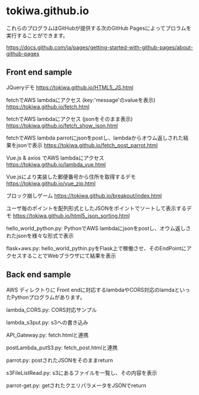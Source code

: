 # tokiwa.github.io
これらのプログラムはGitHubが提供する次のGitHub Pagesによってプロラムを実行することができます。

https://docs.github.com/ja/pages/getting-started-with-github-pages/about-github-pages

## Front end sample
JQueryデモ
https://tokiwa.github.io/HTML5_JS.html

fetchでAWS lambdaにアクセス (key:'message'のvalueを表示)
https://tokiwa.github.io/fetch.html

fetchでAWS lambdaにアクセス (jsonをそのまま表示)
https://tokiwa.github.io/fetch_show_json.html

fetchでAWS lambda parrotにjsonをpostし、lambdaからオウム返しされた結果をjsonで表示
https://tokiwa.github.io/fetch_post_parrot.html

Vue.js & axios でAWS lambdaにアクセス
https://tokiwa.github.io/lambda_vue.html

Vue.jsにより実装した郵便番号から住所を取得するデモ
https://tokiwa.github.io/vue_zip.html

ブロック崩しゲーム
https://tokiwa.github.io/breakout/index.html

ユーザ毎のポイントを配列形式としたJSONをポイントでソートして表示するデモ
https://tokiwa.github.io/html5_json_sorting.html

hello_world_python.py:
PythonでAWS lambdaにjsonをpostし、オウム返しされたjsonを様々な形式で表示

flask+aws.py:
hello_world_pythin.pyをFlask上で稼働させ、そのEndPointにアクセスすることでWebブラウザにて結果を表示

## Back end sample
AWS ディレクトりに Front endに対応するlambdaやCORS対応のlamdaといったPythonプログラムがあります。

lambda_CORS.py: CORS対応サンプル

lambda_s3put.py: s3への書き込み

API_Gateway.py: fetch.htmlと連携

postLambda_putS3.py: fetch_post.htmlと連携

parrot.py: postされたJSONをそのままreturn

s3FileListRead.py: s3にあるファイルを一覧し、その内容を表示

parrot-get.py: getされたクエリパラメータをJSONでreturn